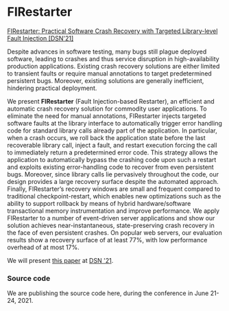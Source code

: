 # FIRestarter
[FIRestarter: Practical Software Crash Recovery with Targeted Library-level Fault Injection [DSN'21]](https://download.vusec.net/papers/firestarter_dsn21.pdf)

Despite advances in software testing, many bugs still plague deployed software, leading to crashes and thus service
disruption in high-availability production applications. Existing crash recovery solutions are either limited to transient faults or
require manual annotations to target predetermined persistent bugs. Moreover, existing solutions are generally inefficient, hindering
practical deployment.

We present __FIRestarter__ (Fault Injection-based
Restarter), an efficient and automatic crash recovery solution for
commodity user applications. To eliminate the need for manual
annotations, FIRestarter injects targeted software faults at the
library interface to automatically trigger error handling code
for standard library calls already part of the application. In
particular, when a crash occurs, we roll back the application state
before the last recoverable library call, inject a fault, and restart
execution forcing the call to immediately return a predetermined
error code. This strategy allows the application to automatically
bypass the crashing code upon such a restart and exploits
existing error-handling code to recover from even persistent
bugs. Moreover, since library calls lie pervasively throughout the
code, our design provides a large recovery surface despite the
automated approach. Finally, FIRestarter’s recovery windows are
small and frequent compared to traditional checkpoint-restart,
which enables new optimizations such as the ability to support
rollback by means of hybrid hardware/software transactional
memory instrumentation and improve performance. We apply
FIRestarter to a number of event-driven server applications and
show our solution achieves near-instantaneous, state-preserving
crash recovery in the face of even persistent crashes. On popular
web servers, our evaluation results show a recovery surface of
at least 77%, with low performance overhead of at most 17%.

We will present [this paper](https://download.vusec.net/papers/firestarter_dsn21.pdf) at [DSN '21](http://dsn2021.ntu.edu.tw/).

### Source code

We are publishing the source code here, during the conference in June 21-24, 2021.
